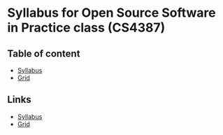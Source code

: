 # Syllabus for Open Source Software in Practice class (CS4387) 
## Table of content
- [Syllabus](https://github.com/bennColl-cs4387/Ahmed-Syllabus/blob/main/Syllabus.md) 
- [Grid](https://github.com/bennColl-cs4387/Ahmed-Syllabus/blob/main/Class%20Grid.md)

## Links 
- [Syllabus](https://docs.google.com/document/d/10oSBZbcdeVWcwKRMsuEoegaglVMfXxisCKBqXi1y7dg/edit#heading=h.wkbtxxjrjn87)
- [Grid](https://docs.google.com/spreadsheets/d/1yWwf-fh3PES6CIb6Tr_0IHoXCXhu7YPrcLnqztgNYm0/edit?gid=0#gid=0)


